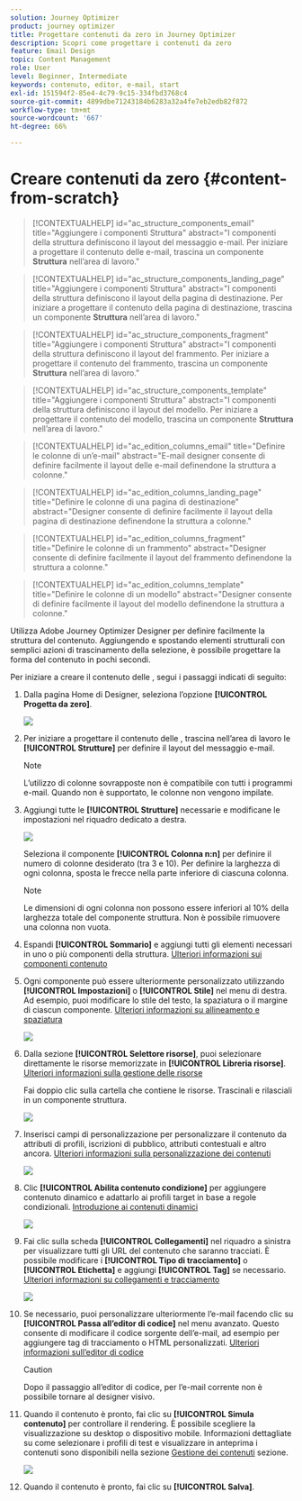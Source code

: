 ```yaml
---
solution: Journey Optimizer
product: journey optimizer
title: Progettare contenuti da zero in Journey Optimizer
description: Scopri come progettare i contenuti da zero
feature: Email Design
topic: Content Management
role: User
level: Beginner, Intermediate
keywords: contenuto, editor, e-mail, start
exl-id: 151594f2-85e4-4c79-9c15-334fbd3768c4
source-git-commit: 4899dbe71243184b6283a32a4fe7eb2edb82f872
workflow-type: tm+mt
source-wordcount: '667'
ht-degree: 66%

---
```


# Creare contenuti da zero {#content-from-scratch}

>[!CONTEXTUALHELP]
>id="ac_structure_components_email"
>title="Aggiungere i componenti Struttura"
>abstract="I componenti della struttura definiscono il layout del messaggio e-mail. Per iniziare a progettare il contenuto delle e-mail, trascina un componente **Struttura** nell’area di lavoro."

>[!CONTEXTUALHELP]
>id="ac_structure_components_landing_page"
>title="Aggiungere i componenti Struttura"
>abstract="I componenti della struttura definiscono il layout della pagina di destinazione. Per iniziare a progettare il contenuto della pagina di destinazione, trascina un componente **Struttura** nell’area di lavoro."

>[!CONTEXTUALHELP]
>id="ac_structure_components_fragment"
>title="Aggiungere i componenti Struttura"
>abstract="I componenti della struttura definiscono il layout del frammento. Per iniziare a progettare il contenuto del frammento, trascina un componente **Struttura** nell’area di lavoro."

>[!CONTEXTUALHELP]
>id="ac_structure_components_template"
>title="Aggiungere i componenti Struttura"
>abstract="I componenti della struttura definiscono il layout del modello. Per iniziare a progettare il contenuto del modello, trascina un componente **Struttura** nell’area di lavoro."


>[!CONTEXTUALHELP]
>id="ac_edition_columns_email"
>title="Definire le colonne di un’e-mail"
>abstract="E-mail designer consente di definire facilmente il layout delle e-mail definendone la struttura a colonne."

>[!CONTEXTUALHELP]
>id="ac_edition_columns_landing_page"
>title="Definire le colonne di una pagina di destinazione"
>abstract="Designer consente di definire facilmente il layout della pagina di destinazione definendone la struttura a colonne."

>[!CONTEXTUALHELP]
>id="ac_edition_columns_fragment"
>title="Definire le colonne di un frammento"
>abstract="Designer consente di definire facilmente il layout del frammento definendone la struttura a colonne."

>[!CONTEXTUALHELP]
>id="ac_edition_columns_template"
>title="Definire le colonne di un modello"
>abstract="Designer consente di definire facilmente il layout del modello definendone la struttura a colonne."


Utilizza Adobe Journey Optimizer Designer per definire facilmente la struttura del contenuto. Aggiungendo e spostando elementi strutturali con semplici azioni di trascinamento della selezione, è possibile progettare la forma del contenuto in pochi secondi.

Per iniziare a creare il contenuto delle , segui i passaggi indicati di seguito:

1. Dalla pagina Home di Designer, seleziona l’opzione **[!UICONTROL Progetta da zero]**.

   ![](assets/email_designer.png)

1. Per iniziare a progettare il contenuto delle , trascina nell’area di lavoro le **[!UICONTROL Strutture]** per definire il layout del messaggio e-mail.

   >[!NOTE]
   >
   >L’utilizzo di colonne sovrapposte non è compatibile con tutti i programmi e-mail. Quando non è supportato, le colonne non vengono impilate.

   <!--Once placed in the email, you cannot move nor remove your components unless there is already a content component or a fragment placed inside. This is not true in AJO - TBC?-->

1. Aggiungi tutte le **[!UICONTROL Strutture]** necessarie e modificane le impostazioni nel riquadro dedicato a destra.

   ![](assets/email_designer_structure_components.png)

   Seleziona il componente **[!UICONTROL Colonna n:n]** per definire il numero di colonne desiderato (tra 3 e 10). Per definire la larghezza di ogni colonna, sposta le frecce nella parte inferiore di ciascuna colonna.

   >[!NOTE]
   >
   >Le dimensioni di ogni colonna non possono essere inferiori al 10% della larghezza totale del componente struttura. Non è possibile rimuovere una colonna non vuota.

1. Espandi **[!UICONTROL Sommario]** e aggiungi tutti gli elementi necessari in uno o più componenti della struttura. [Ulteriori informazioni sui componenti contenuto](content-components.md)

1. Ogni componente può essere ulteriormente personalizzato utilizzando **[!UICONTROL Impostazioni]** o **[!UICONTROL Stile]** nel menu di destra. Ad esempio, puoi modificare lo stile del testo, la spaziatura o il margine di ciascun componente. [Ulteriori informazioni su allineamento e spaziatura](alignment-and-padding.md)

   ![](assets/email_designer_structure_component.png)

1. Dalla sezione **[!UICONTROL Selettore risorse]**, puoi selezionare direttamente le risorse memorizzate in **[!UICONTROL Libreria risorse]**. [Ulteriori informazioni sulla gestione delle risorse](../content-management/assets.md)

   Fai doppio clic sulla cartella che contiene le risorse. Trascinali e rilasciali in un componente struttura.

   ![](assets/email_designer_asset_picker.png)

1. Inserisci campi di personalizzazione per personalizzare il contenuto da attributi di profili, iscrizioni di pubblico, attributi contestuali e altro ancora. [Ulteriori informazioni sulla personalizzazione dei contenuti](../personalization/personalize.md)

   ![](assets/email_designer_personalization.png)

1. Clic **[!UICONTROL Abilita contenuto condizione]** per aggiungere contenuto dinamico e adattarlo ai profili target in base a regole condizionali. [Introduzione ai contenuti dinamici](../personalization/get-started-dynamic-content.md)

   ![](assets/email_designer_dynamic-content.png)

1. Fai clic sulla scheda **[!UICONTROL Collegamenti]** nel riquadro a sinistra per visualizzare tutti gli URL del contenuto che saranno tracciati. È possibile modificare i **[!UICONTROL Tipo di tracciamento]** o **[!UICONTROL Etichetta]** e aggiungi **[!UICONTROL Tag]** se necessario. [Ulteriori informazioni su collegamenti e tracciamento](message-tracking.md)

   ![](assets/email_designer_links.png)

1. Se necessario, puoi personalizzare ulteriormente l’e-mail facendo clic su **[!UICONTROL Passa all’editor di codice]** nel menu avanzato. Questo consente di modificare il codice sorgente dell’e-mail, ad esempio per aggiungere tag di tracciamento o HTML personalizzati. [Ulteriori informazioni sull’editor di codice](code-content.md)

   >[!CAUTION]
   >
   >Dopo il passaggio all’editor di codice, per l’e-mail corrente non è possibile tornare al designer visivo.

1. Quando il contenuto è pronto, fai clic su **[!UICONTROL Simula contenuto]** per controllare il rendering. È possibile scegliere la visualizzazione su desktop o dispositivo mobile. Informazioni dettagliate su come selezionare i profili di test e visualizzare in anteprima i contenuti sono disponibili nella sezione [Gestione dei contenuti](../content-management/preview-test.md) sezione.

   ![](assets/email_designer_simulate_content.png)

1. Quando il contenuto è pronto, fai clic su **[!UICONTROL Salva]**.
